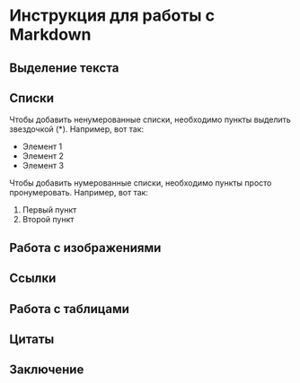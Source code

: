# Инструкция для работы с Markdown

## Выделение текста 

## Списки

Чтобы добавить ненумерованные списки, необходимо пункты выделить звездочкой (*). Например, вот так: 
* Элемент 1
* Элемент 2
* Элемент 3

Чтобы добавить нумерованные списки, необходимо пункты просто пронумеровать. Например, вот так:
1. Первый пункт
2. Второй пункт 

## Работа с изображениями 

## Ссылки 

## Работа с таблицами 

## Цитаты

## Заключение 